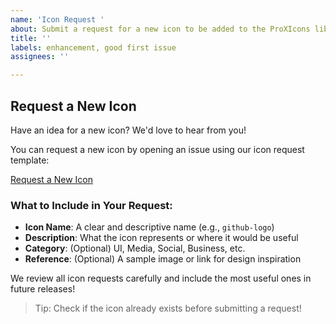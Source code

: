 ```yaml
---
name: 'Icon Request '
about: Submit a request for a new icon to be added to the ProXIcons library
title: ''
labels: enhancement, good first issue
assignees: ''

---
```


## Request a New Icon

Have an idea for a new icon? We'd love to hear from you!

You can request a new icon by opening an issue using our icon request template:

[Request a New Icon](https://github.com/ProgrammerKR/ProXIcons/issues/new?assignees=&labels=icon+request&template=icon_request.yml&title=%5BIcon+Request%5D+Add+your-icon-name)

### What to Include in Your Request:

- **Icon Name**: A clear and descriptive name (e.g., `github-logo`)
- **Description**: What the icon represents or where it would be useful
- **Category**: (Optional) UI, Media, Social, Business, etc.
- **Reference**: (Optional) A sample image or link for design inspiration

We review all icon requests carefully and include the most useful ones in future releases!

> Tip: Check if the icon already exists before submitting a request!
